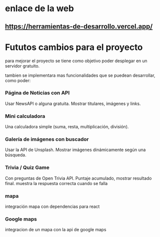 
# enlace de la web
## https://herramientas-de-desarrollo.vercel.app/

# Fututos cambios para el proyecto
para mejorar el proyecto se tiene como objetivo poder desplegar en un servidor gratuito.

tambien se implementara mas funcionalidades que se puedean desarrollar, como poder:

### Página de Noticias con API

Usar NewsAPI o alguna gratuita.
Mostrar titulares, imágenes y links.

### Mini calculadora

Una calculadora simple (suma, resta, multiplicación, división).

### Galería de imágenes con buscador

Usar la API de Unsplash.
Mostrar imágenes dinámicamente según una búsqueda.

### Trivia / Quiz Game

Con preguntas de Open Trivia API.
Puntaje acumulado, mostrar resultado final.
muestra la respuesta correcta cuando se falla

### mapa 

integración mapa con dependencias para react

### Google maps

integracion de un mapa con la api de google maps
